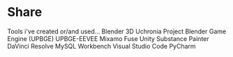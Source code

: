 # Share
Tools i've created or/and used...
Blender 3D
Uchronia Project Blender Game Engine (UPBGE)
UPBGE-EEVEE
Mixamo Fuse
Unity
Substance Painter
DaVinci Resolve
MySQL Workbench
Visual Studio Code
PyCharm
